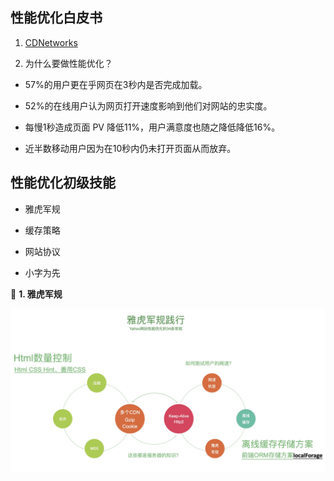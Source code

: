 ## 性能优化白皮书

1. [CDNetworks](https://www.cdnetworks.com/web-performance/)

2. 为什么要做性能优化？

- 57%的用户更在乎网⻚在3秒内是否完成加载。

- 52%的在线用户认为网⻚打开速度影响到他们对网站的忠实度。

- 每慢1秒造成⻚面 PV 降低11%，用户满意度也随之降低降低16%。

- 近半数移动用户因为在10秒内仍未打开⻚面从而放弃。

## 性能优化初级技能

- 雅虎军规

- 缓存策略

- 网站协议

- 小字为先

:gem: **1. 雅虎军规**

![performance](../.vuepress/public/assets/image/performance/performance1.png 'performance')